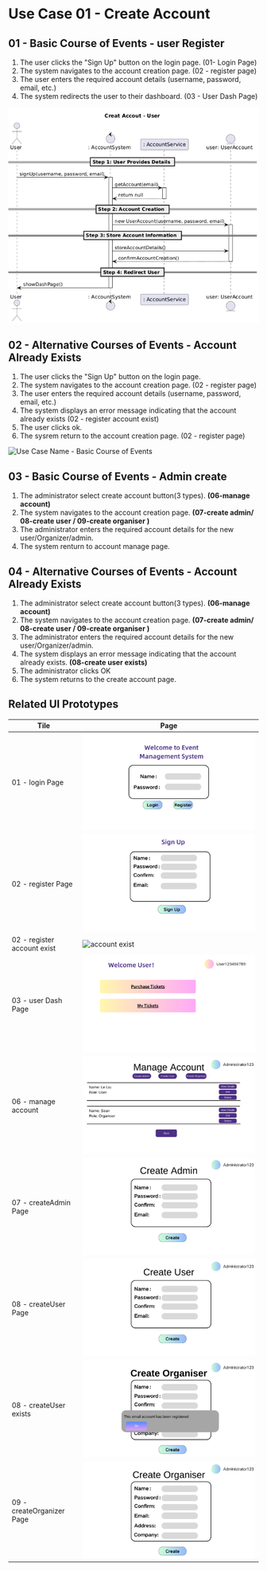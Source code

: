 # Use Case 01 - Create Account

## 01 - Basic Course of Events - user Register
1. The user clicks the "Sign Up" button on the login page. (01- Login Page)
2. The system navigates to the account creation page. (02 - register page)
3. The user enters the required account details (username, password, email, etc.) 
4. The system redirects the user to their dashboard. (03 - User Dash Page)

![Use Case Name - Basic Course of Events](/02-analysis/usecases/images/01-create-account-user-basic.png)

## 02 - Alternative Courses of Events - Account Already Exists

1. The user clicks the "Sign Up" button on the login page. 
2. The system navigates to the account creation page. (02 - register page)
3. The user enters the required account details (username, password, email, etc.) 
4. The system displays an error message indicating that the account already exists (02 - register account exist)
5. The user clicks ok.
6. The sysrem return to the account creation page. (02 - register page)

![Use Case Name - Basic Course of Events](/02-analysis/usecases/images/01-alternate-account-exist.png)

## 03 - Basic Course of Events - Admin create
1. The administrator select create account button(3 types). **(06-manage account)**
2. The system navigates to the account creation page.  **(07-create admin/ 08-create user / 09-create organiser )**
3. The administrator enters the required account details for the new user/Organizer/admin. 
4. The system renturn to account manage page.

## 04 - Alternative Courses of Events - Account Already Exists
1. The administrator select create account button(3 types). **(06-manage account)**
2. The system navigates to the account creation page. **(07-create admin/ 08-create user / 09-create organiser )**
3. The administrator enters the required account details for the new user/Organizer/admin. 
4. The system displays an error message indicating that the account already exists. **(08-create user exists)**
5. The administrator clicks OK
6. The system returns to the create account page. 
## Related UI Prototypes
| Tile | Page |
| --- | --- |
| 01 - login Page | ![Login Page](/01-requirements/ui/01-login-page.png) |
| 02 - register Page | ![Account Creation Page](/01-requirements/ui/Register_Page.png) |
| 02 - register account exist| ![account exist](/01-requirements/ui/register-page-account-exist.png)|
| 03 - user Dash Page | ![User Dashboard](/01-requirements/ui/User_DashBoard.png) |
| 06 - manage account    |  ![Account Management Page](/01-requirements/ui/06-manage-account.png) | 
| 07 - createAdmin Page    | ![CreateAdmin Page](/01-requirements//ui/07-create-admin.png) | 
| 08 - createUser Page|![CreateUser Page](/01-requirements/ui/08-create-user.png)|
| 08 - createUser exists| ![](/01-requirements/ui/08-create-user-exists.png)|
| 09 - createOrganizer Page| ![CreateOrganizer Page](/01-requirements/ui/09-create-organiser.png)|
